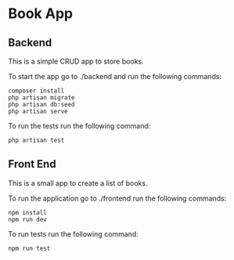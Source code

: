 # Book App

## Backend
This is a simple CRUD app to store books. 

To start the app go to ./backend and run the following commands:
```
composer install
php artisan migrate
php artisan db:seed
php artisan serve
```
To run the tests run the following command:
```
php artisan test
```

## Front End
This is a small app to create a list of books. 

To run the application go to ./frontend run the following commands:

```
npm install
npm run dev
```
To run tests run the following command:

```
npm run test
```

